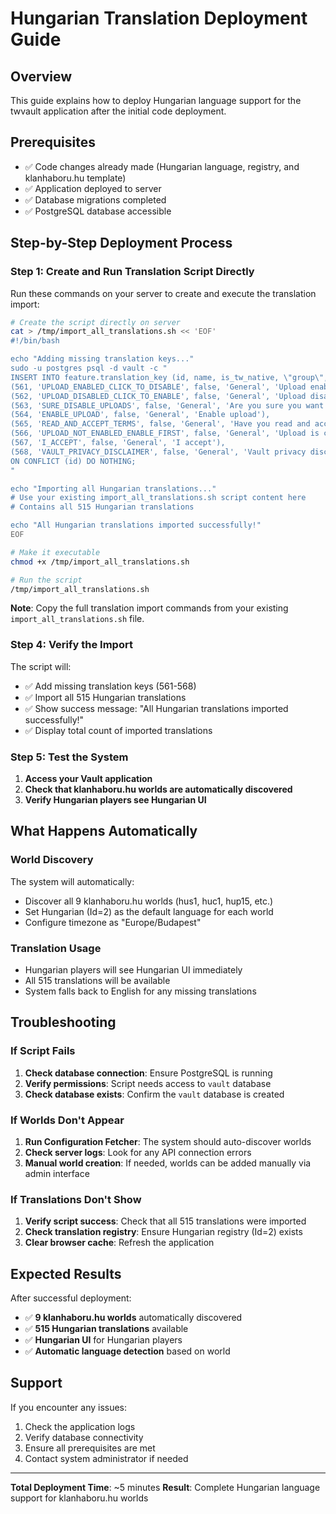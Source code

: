 # Hungarian Translation Deployment Guide

## Overview
This guide explains how to deploy Hungarian language support for the twvault application after the initial code deployment.

## Prerequisites
- ✅ Code changes already made (Hungarian language, registry, and klanhaboru.hu template)
- ✅ Application deployed to server
- ✅ Database migrations completed
- ✅ PostgreSQL database accessible

## Step-by-Step Deployment Process

### Step 1: Create and Run Translation Script Directly
Run these commands on your server to create and execute the translation import:

```bash
# Create the script directly on server
cat > /tmp/import_all_translations.sh << 'EOF'
#!/bin/bash

echo "Adding missing translation keys..."
sudo -u postgres psql -d vault -c "
INSERT INTO feature.translation_key (id, name, is_tw_native, \"group\", note) VALUES
(561, 'UPLOAD_ENABLED_CLICK_TO_DISABLE', false, 'General', 'Upload enabled (click to disable)'),
(562, 'UPLOAD_DISABLED_CLICK_TO_ENABLE', false, 'General', 'Upload disabled (click to enable)'),
(563, 'SURE_DISABLE_UPLOADS', false, 'General', 'Are you sure you want to disable uploads?'),
(564, 'ENABLE_UPLOAD', false, 'General', 'Enable upload'),
(565, 'READ_AND_ACCEPT_TERMS', false, 'General', 'Have you read and accepted the terms?'),
(566, 'UPLOAD_NOT_ENABLED_ENABLE_FIRST', false, 'General', 'Upload is currently not enabled! First enable it.'),
(567, 'I_ACCEPT', false, 'General', 'I accept'),
(568, 'VAULT_PRIVACY_DISCLAIMER', false, 'General', 'Vault privacy disclaimer')
ON CONFLICT (id) DO NOTHING;
"

echo "Importing all Hungarian translations..."
# Use your existing import_all_translations.sh script content here
# Contains all 515 Hungarian translations

echo "All Hungarian translations imported successfully!"
EOF

# Make it executable
chmod +x /tmp/import_all_translations.sh

# Run the script
/tmp/import_all_translations.sh
```

**Note**: Copy the full translation import commands from your existing `import_all_translations.sh` file.

### Step 4: Verify the Import
The script will:
- ✅ Add missing translation keys (561-568)
- ✅ Import all 515 Hungarian translations
- ✅ Show success message: "All Hungarian translations imported successfully!"
- ✅ Display total count of imported translations

### Step 5: Test the System
1. **Access your Vault application**
2. **Check that klanhaboru.hu worlds are automatically discovered**
3. **Verify Hungarian players see Hungarian UI**

## What Happens Automatically

### World Discovery
The system will automatically:
- Discover all 9 klanhaboru.hu worlds (hus1, huc1, hup15, etc.)
- Set Hungarian (Id=2) as the default language for each world
- Configure timezone as "Europe/Budapest"

### Translation Usage
- Hungarian players will see Hungarian UI immediately
- All 515 translations will be available
- System falls back to English for any missing translations

## Troubleshooting

### If Script Fails
1. **Check database connection**: Ensure PostgreSQL is running
2. **Verify permissions**: Script needs access to `vault` database
3. **Check database exists**: Confirm the `vault` database is created

### If Worlds Don't Appear
1. **Run Configuration Fetcher**: The system should auto-discover worlds
2. **Check server logs**: Look for any API connection errors
3. **Manual world creation**: If needed, worlds can be added manually via admin interface

### If Translations Don't Show
1. **Verify script success**: Check that all 515 translations were imported
2. **Check translation registry**: Ensure Hungarian registry (Id=2) exists
3. **Clear browser cache**: Refresh the application

## Expected Results

After successful deployment:
- ✅ **9 klanhaboru.hu worlds** automatically discovered
- ✅ **515 Hungarian translations** available
- ✅ **Hungarian UI** for Hungarian players
- ✅ **Automatic language detection** based on world

## Support

If you encounter any issues:
1. Check the application logs
2. Verify database connectivity
3. Ensure all prerequisites are met
4. Contact system administrator if needed

---

**Total Deployment Time**: ~5 minutes
**Result**: Complete Hungarian language support for klanhaboru.hu worlds